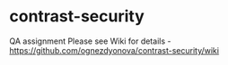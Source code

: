 # contrast-security
QA assignment
Please see Wiki for details - https://github.com/ognezdyonova/contrast-security/wiki
